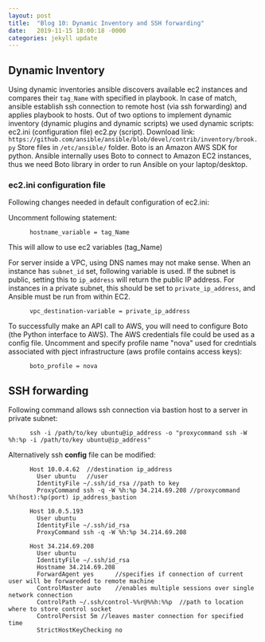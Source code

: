 ```yaml
---
layout: post
title:  "Blog 10: Dynamic Inventory and SSH forwarding"
date:   2019-11-15 18:00:18 -0000
categories: jekyll update
---
```


<h2>Dynamic Inventory</h2>

Using dynamic inventories ansible discovers available ec2 instances and compares their ```tag_Name``` with specified in playbook. In case of match, ansible establish ssh connection to remote host (via ssh forwarding) and applies playbook to hosts. Out of two options to implement dynamic inventory (dynamic plugins and dynamic scripts) we used dynamic scripts: ec2.ini (configuration file) ec2.py (script). Download link: ```https://github.com/ansible/ansible/blob/devel/contrib/inventory/brook.py``` Store files in ```/etc/ansible/``` folder. Boto is an Amazon AWS SDK for python. Ansible internally uses Boto to connect to Amazon EC2 instances, thus we need Boto library in order to run Ansible on your laptop/desktop.

<h3>ec2.ini configuration file</h3>
Following changes needed in default configuration of ec2.ini:

  Uncomment following statement:

          hostname_variable = tag_Name

  This will allow to use ec2 variables (tag_Name)

  For server inside a VPC, using DNS names may not make sense. When an instance has ```subnet_id``` set, following variable is used. If the subnet is public, setting this to ```ip_address``` will return the public IP address. For instances in a private subnet, this should be set to ```private_ip_address```, and Ansible must be run from within EC2.

          vpc_destination-variable = private_ip_address

  To successfully make an API call to AWS, you will need to configure Boto (the Python interface to AWS). The AWS credentials file could be used as a config file. Uncomment and specify profile name "nova" used for credntials associated with pject infrastructure (aws profile contains access keys):

          boto_profile = nova

<h2>SSH forwarding</h2>

Following command allows ssh connection via bastion host to a server in private subnet:

          ssh -i /path/to/key ubuntu@ip_address -o "proxycommand ssh -W %h:%p -i /path/to/key ubuntu@ip_address"

Alternatively ssh **config** file can be modified:

          Host 10.0.4.62  //destination ip_address
            User ubuntu   //user
            IdentityFile ~/.ssh/id_rsa //path to key
            ProxyCommand ssh -q -W %h:%p 34.214.69.208 //proxycommand %h(host):%p(port) ip_address_bastion

          Host 10.0.5.193
            User ubuntu
            IdentityFile ~/.ssh/id_rsa
            ProxyCommand ssh -q -W %h:%p 34.214.69.208

          Host 34.214.69.208
            User ubuntu
            IdentityFile ~/.ssh/id_rsa
            Hostname 34.214.69.208
            ForwardAgent yes      //specifies if connection of current user will be forwareded to remote machine
            ControlMaster auto    //enables multiple sessions over single network connection
            ControlPath ~/.ssh/control-%%r@%%h:%%p  //path to location where to store control socket
            ControlPersist 5m //leaves master connection for specified time
            StrictHostKeyChecking no




[jekyll-docs]: https://jekyllrb.com/docs/home
[jekyll-gh]:   https://github.com/jekyll/jekyll
[jekyll-talk]: https://talk.jekyllrb.com/
